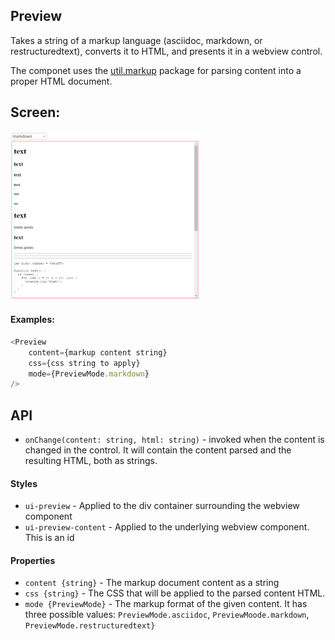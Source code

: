 <a name="module_Preview"></a>

## Preview
Takes a string of a markup language (asciidoc, markdown, or
restructuredtext), converts it to HTML, and presents it in a webview control.

The componet uses the [util.markup](https://github.com/jmquigley/util.markup)
package for parsing content into a proper HTML document.

## Screen:
<img src="https://github.com/jmquigley/gadgets/blob/master/images/preview.png" width="60%" />

#### Examples:

```javascript
<Preview
    content={markup content string}
    css={css string to apply}
    mode={PreviewMode.markdown}
/>
```

## API
- `onChange(content: string, html: string)` - invoked when the content is changed in the control.
It will contain the content parsed and the resulting HTML, both as strings.

#### Styles
- `ui-preview` - Applied to the div container surrounding the webview component
- `ui-preview-content` - Applied to the underlying webview component.  This is an id

#### Properties
- `content {string}` - The markup document content as a string
- `css {string}` - The CSS that will be applied to the parsed content HTML.
- `mode {PreviewMode}` - The markup format of the given content.  It has three
possible values: `PreviewMode.asciidoc`, `PreviewMoode.markdown`,
`PreviewMode.restructuredtext}`

